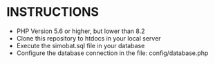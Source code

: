 # INSTRUCTIONS
- PHP Version 5.6 or higher, but lower than 8.2
- Clone this repository to htdocs in your local server
- Execute the simobat.sql file in your database
- Configure the database connection in the file: config/database.php
